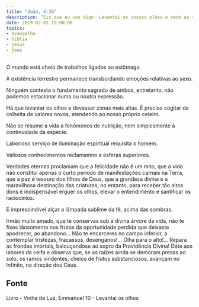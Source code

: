```yaml
---
title: "João, 4:35"
description: “Eis que eu vos digo: Levantai os vossos olhos e vede as terras, que já estão brancas para a ceifa.” - Jesus
date: 2019-02-01 19:00:00
topics: 
- evangelho
- biblia
- jesus
- joao
---
```


O mundo está cheio de trabalhos ligados ao estômago.

A existência terrestre permanece transbordando emoções relativas ao sexo.

Ninguém contesta o fundamento sagrado de ambos, entretanto, não
podemos estacionar numa ou noutra expressão.

Há que levantar os olhos e devassar zonas mais altas. É preciso cogitar da
colheita de valores novos, atendendo ao nosso próprio celeiro.

Não se resume a vida a fenômenos de nutrição, nem simplesmente à
continuidade da espécie.

Laborioso serviço de iluminação espiritual requisita o homem.

Valiosos conhecimentos reclamam­no a esferas superiores.

Verdades eternas proclamam que a felicidade não é um mito, que a vida
não constitui apenas o curto período de manifestações carnais na Terra, que a paz é
tesouro dos filhos de Deus, que a grandeza divina é a maravilhosa destinação das
criaturas; no entanto, para receber tão altos dons é indispensável erguer os olhos,
elevar o entendimento e santificar os raciocínios.

É imprescindível alçar a lâmpada sublime da fé, acima das sombras.

Irmão muito amado, que te conservas sob a divina árvore da vida, não te
fixes tão­somente nos frutos da oportunidade perdida que deixaste apodrecer, ao
abandono... Não te encarceres no campo inferior, a contemplar tristezas, fracassos,
desenganos!... Olha para o alto!... Repara as frondes imortais, balouçando­se ao
sopro da Providência Divina! Dá­te aos labores da ceifa e observa que, se as raízes
ainda se demoram presas ao solo, os ramos viridentes, cheios de frutos
substanciosos, avançam no Infinito, na direção dos Céus.


## Fonte
Livro - Vinha de Luz, Emmanuel
10 - Levantai os olhos
